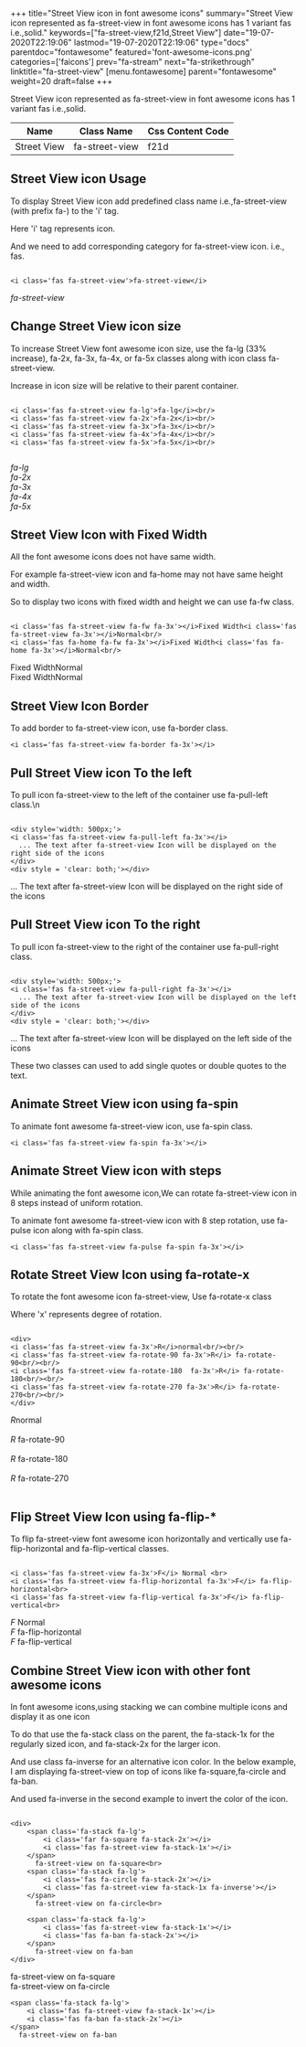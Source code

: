 +++
title="Street View icon in font awesome icons"
summary="Street View icon represented as fa-street-view in font awesome icons has 1 variant fas i.e.,solid."
keywords=["fa-street-view,f21d,Street View"]
date="19-07-2020T22:19:06"
lastmod="19-07-2020T22:19:06"
type="docs"
parentdoc="fontawesome"
featured='font-awesome-icons.png'
categories=['faicons']
prev="fa-stream"
next="fa-strikethrough"
linktitle="fa-street-view"
[menu.fontawesome]
parent="fontawesome"
weight=20
draft=false
+++


Street View icon represented as fa-street-view in font awesome icons has 1 variant fas i.e.,solid.

<div class='table-responsive'><table class='table'><thead><tr><th>Name</th><th>Class Name</th><th>Css Content Code</th></tr></thead><tbody><tr><td>Street View</td><td>fa-street-view</td><td>f21d</td></tr></tbody></table></div>



## Street View icon Usage

To display Street View icon add predefined class name i.e.,fa-street-view (with prefix fa-) to the 'i' tag.

Here 'i' tag represents icon.

And we need to add corresponding category for fa-street-view icon. i.e., fas.


```

<i class='fas fa-street-view'>fa-street-view</i>
```

<i class='fas fa-street-view'>fa-street-view</i>




## Change Street View icon size
To increase Street View font awesome icon size, use the fa-lg (33% increase), fa-2x, fa-3x, fa-4x, or fa-5x classes along with icon class fa-street-view.

Increase in icon size will be relative to their parent container. 

```

<i class='fas fa-street-view fa-lg'>fa-lg</i><br/>
<i class='fas fa-street-view fa-2x'>fa-2x</i><br/>
<i class='fas fa-street-view fa-3x'>fa-3x</i><br/>
<i class='fas fa-street-view fa-4x'>fa-4x</i><br/>
<i class='fas fa-street-view fa-5x'>fa-5x</i><br/>
            
```

<i class='fas fa-street-view fa-lg'>fa-lg</i><br/>
<i class='fas fa-street-view fa-2x'>fa-2x</i><br/>
<i class='fas fa-street-view fa-3x'>fa-3x</i><br/>
<i class='fas fa-street-view fa-4x'>fa-4x</i><br/>
<i class='fas fa-street-view fa-5x'>fa-5x</i><br/>
            



## Street View Icon with Fixed Width 

All the font awesome icons does not have same width.

For example fa-street-view icon and fa-home may not have same height and width.

So to display two icons with fixed width and height we can use fa-fw class.


```

<i class='fas fa-street-view fa-fw fa-3x'></i>Fixed Width<i class='fas fa-street-view fa-3x'></i>Normal<br/>
<i class='fas fa-home fa-fw fa-3x'></i>Fixed Width<i class='fas fa-home fa-3x'></i>Normal<br/>
```

<i class='fas fa-street-view fa-fw fa-3x'></i>Fixed Width<i class='fas fa-street-view fa-3x'></i>Normal<br/>
<i class='fas fa-home fa-fw fa-3x'></i>Fixed Width<i class='fas fa-home fa-3x'></i>Normal<br/>



## Street View Icon Border 

To add border to fa-street-view icon, use fa-border class.


```
<i class='fas fa-street-view fa-border fa-3x'></i>

```
<i class='fas fa-street-view fa-border fa-3x'></i>





## Pull Street View icon To the left

To pull icon fa-street-view to the left of the container use fa-pull-left class.\n

```

<div style='width: 500px;'>
<i class='fas fa-street-view fa-pull-left fa-3x'></i>
  ... The text after fa-street-view Icon will be displayed on the right side of the icons
</div>
<div style = 'clear: both;'></div>
```

<div style='width: 500px;'>
<i class='fas fa-street-view fa-pull-left fa-3x'></i>
  ... The text after fa-street-view Icon will be displayed on the right side of the icons
</div>
<div style = 'clear: both;'></div>




## Pull Street View icon To the right
To pull icon fa-street-view to the right of the container use fa-pull-right class.

```

<div style='width: 500px;'>
<i class='fas fa-street-view fa-pull-right fa-3x'></i>
  ... The text after fa-street-view Icon will be displayed on the left side of the icons
</div>
<div style = 'clear: both;'></div>
```

<div style='width: 500px;'>
<i class='fas fa-street-view fa-pull-right fa-3x'></i>
  ... The text after fa-street-view Icon will be displayed on the left side of the icons
</div>
<div style = 'clear: both;'></div>

These two classes can used to add single quotes or double quotes to the text.


## Animate Street View icon using fa-spin
To animate font awesome fa-street-view icon, use fa-spin class.

```
<i class='fas fa-street-view fa-spin fa-3x'></i>
```
<i class='fas fa-street-view fa-spin fa-3x'></i>




## Animate Street View icon with steps
While animating the font awesome icon,We can rotate fa-street-view icon in 8 steps instead of uniform rotation.

To animate font awesome fa-street-view icon with 8 step rotation, use fa-pulse icon along with fa-spin class.


```
<i class='fas fa-street-view fa-pulse fa-spin fa-3x'></i>

```
<i class='fas fa-street-view fa-pulse fa-spin fa-3x'></i>





## Rotate Street View Icon using fa-rotate-x
To rotate the font awesome icon fa-street-view, Use fa-rotate-x class

Where 'x' represents degree of rotation.


```

<div>
<i class='fas fa-street-view fa-3x'>R</i>normal<br/><br/>
<i class='fas fa-street-view fa-rotate-90 fa-3x'>R</i> fa-rotate-90<br/><br/> 
<i class='fas fa-street-view fa-rotate-180  fa-3x'>R</i> fa-rotate-180<br/><br/> 
<i class='fas fa-street-view fa-rotate-270 fa-3x'>R</i> fa-rotate-270<br/><br/>
</div>
```

<div>
<i class='fas fa-street-view fa-3x'>R</i>normal<br/><br/>
<i class='fas fa-street-view fa-rotate-90 fa-3x'>R</i> fa-rotate-90<br/><br/> 
<i class='fas fa-street-view fa-rotate-180  fa-3x'>R</i> fa-rotate-180<br/><br/> 
<i class='fas fa-street-view fa-rotate-270 fa-3x'>R</i> fa-rotate-270<br/><br/>
</div>




## Flip Street View Icon using fa-flip-*
To flip fa-street-view font awesome icon horizontally and vertically use fa-flip-horizontal and fa-flip-vertical classes. 

```

<i class='fas fa-street-view fa-3x'>F</i> Normal <br>
<i class='fas fa-street-view fa-flip-horizontal fa-3x'>F</i> fa-flip-horizontal<br>
<i class='fas fa-street-view fa-flip-vertical fa-3x'>F</i> fa-flip-vertical<br>
```

<i class='fas fa-street-view fa-3x'>F</i> Normal <br>
<i class='fas fa-street-view fa-flip-horizontal fa-3x'>F</i> fa-flip-horizontal<br>
<i class='fas fa-street-view fa-flip-vertical fa-3x'>F</i> fa-flip-vertical<br>




## Combine Street View icon with other font awesome icons
In font awesome icons,using stacking we can combine multiple icons and display it as one icon 

To do that use the fa-stack class on the parent, the fa-stack-1x for the regularly sized icon, and fa-stack-2x for the larger icon.

And use class fa-inverse for an alternative icon color. 
In the below example, I am displaying fa-street-view on top of icons like fa-square,fa-circle and fa-ban.

And used fa-inverse in the second example to invert the color of the icon.

```

<div>
    <span class='fa-stack fa-lg'>
        <i class='far fa-square fa-stack-2x'></i>
        <i class='fas fa-street-view fa-stack-1x'></i>
    </span>
      fa-street-view on fa-square<br>
    <span class='fa-stack fa-lg'>
        <i class='fas fa-circle fa-stack-2x'></i>
        <i class='fas fa-street-view fa-stack-1x fa-inverse'></i>
    </span>
      fa-street-view on fa-circle<br>

    <span class='fa-stack fa-lg'>
        <i class='fas fa-street-view fa-stack-1x'></i>
        <i class='fas fa-ban fa-stack-2x'></i>
    </span>
      fa-street-view on fa-ban
</div>
```

<div>
    <span class='fa-stack fa-lg'>
        <i class='far fa-square fa-stack-2x'></i>
        <i class='fas fa-street-view fa-stack-1x'></i>
    </span>
      fa-street-view on fa-square<br>
    <span class='fa-stack fa-lg'>
        <i class='fas fa-circle fa-stack-2x'></i>
        <i class='fas fa-street-view fa-stack-1x fa-inverse'></i>
    </span>
      fa-street-view on fa-circle<br>

    <span class='fa-stack fa-lg'>
        <i class='fas fa-street-view fa-stack-1x'></i>
        <i class='fas fa-ban fa-stack-2x'></i>
    </span>
      fa-street-view on fa-ban
</div>






